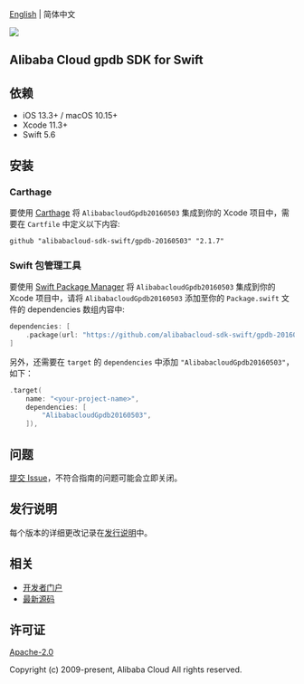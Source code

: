 [English](README.md) | 简体中文

![](https://aliyunsdk-pages.alicdn.com/icons/AlibabaCloud.svg)

## Alibaba Cloud gpdb SDK for Swift

## 依赖

- iOS 13.3+ / macOS 10.15+
- Xcode 11.3+
- Swift 5.6

## 安装

### Carthage

要使用 [Carthage](https://github.com/Carthage/Carthage) 将 `AlibabacloudGpdb20160503` 集成到你的 Xcode 项目中，需要在 `Cartfile` 中定义以下内容:

```ogdl
github "alibabacloud-sdk-swift/gpdb-20160503" "2.1.7"
```

### Swift 包管理工具

要使用 [Swift Package Manager](https://swift.org/package-manager/) 将 `AlibabacloudGpdb20160503` 集成到你的 Xcode 项目中，请将 `AlibabacloudGpdb20160503` 添加至你的 `Package.swift` 文件的 dependencies 数组内容中:

```swift
dependencies: [
    .package(url: "https://github.com/alibabacloud-sdk-swift/gpdb-20160503.git", from: "2.1.7")
]
```

另外，还需要在 `target` 的 `dependencies` 中添加 `"AlibabacloudGpdb20160503"`，如下：

```swift
.target(
    name: "<your-project-name>",
    dependencies: [
        "AlibabacloudGpdb20160503",
    ]),
```

## 问题

[提交 Issue](https://github.com/alibabacloud-sdk-swift/gpdb-20160503/issues/new)，不符合指南的问题可能会立即关闭。

## 发行说明

每个版本的详细更改记录在[发行说明](./ChangeLog.txt)中。

## 相关

* [开发者门户](https://next.api.aliyun.com/home)
* [最新源码](https://github.com/alibabacloud-sdk-swift/gpdb-20160503)

## 许可证

[Apache-2.0](http://www.apache.org/licenses/LICENSE-2.0)

Copyright (c) 2009-present, Alibaba Cloud All rights reserved.
